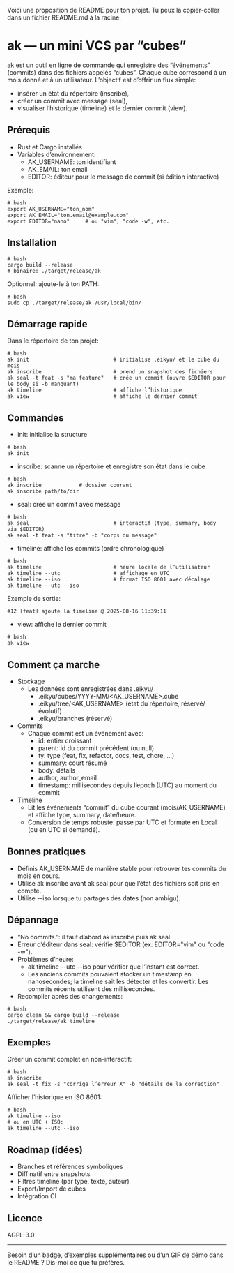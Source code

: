 Voici une proposition de README pour ton projet. Tu peux la copier-coller dans un fichier README.md à la racine.

# ak — un mini VCS par “cubes”

ak est un outil en ligne de commande qui enregistre des “événements” (commits) dans des fichiers appelés “cubes”. Chaque cube correspond à un mois donné et à un utilisateur. L’objectif est d’offrir un flux simple:
- insérer un état du répertoire (inscribe),
- créer un commit avec message (seal),
- visualiser l’historique (timeline) et le dernier commit (view).

## Prérequis

- Rust et Cargo installés
- Variables d’environnement:
    - AK_USERNAME: ton identifiant
    - AK_EMAIL: ton email
    - EDITOR: éditeur pour le message de commit (si édition interactive)

Exemple:
```shell script
# bash
export AK_USERNAME="ton_nom"
export AK_EMAIL="ton.email@example.com"
export EDITOR="nano"     # ou "vim", "code -w", etc.
```


## Installation

```shell script
# bash
cargo build --release
# binaire: ./target/release/ak
```


Optionnel: ajoute-le à ton PATH:
```shell script
# bash
sudo cp ./target/release/ak /usr/local/bin/
```


## Démarrage rapide

Dans le répertoire de ton projet:

```shell script
# bash
ak init                           # initialise .eikyu/ et le cube du mois
ak inscribe                       # prend un snapshot des fichiers
ak seal -t feat -s "ma feature"   # crée un commit (ouvre $EDITOR pour le body si -b manquant)
ak timeline                       # affiche l’historique
ak view                           # affiche le dernier commit
```


## Commandes

- init: initialise la structure
```shell script
# bash
ak init
```


- inscribe: scanne un répertoire et enregistre son état dans le cube
```shell script
# bash
ak inscribe            # dossier courant
ak inscribe path/to/dir
```


- seal: crée un commit avec message
```shell script
# bash
ak seal                           # interactif (type, summary, body via $EDITOR)
ak seal -t feat -s "titre" -b "corps du message"
```


- timeline: affiche les commits (ordre chronologique)
```shell script
# bash
ak timeline                       # heure locale de l’utilisateur
ak timeline --utc                 # affichage en UTC
ak timeline --iso                 # format ISO 8601 avec décalage
ak timeline --utc --iso
```


Exemple de sortie:
```
#12 [feat] ajoute la timeline @ 2025-08-16 11:39:11
```


- view: affiche le dernier commit
```shell script
# bash
ak view
```


## Comment ça marche

- Stockage
    - Les données sont enregistrées dans .eikyu/
        - .eikyu/cubes/YYYY-MM/<AK_USERNAME>.cube
        - .eikyu/tree/<AK_USERNAME> (état du répertoire, réservé/évolutif)
        - .eikyu/branches (réservé)
- Commits
    - Chaque commit est un événement avec:
        - id: entier croissant
        - parent: id du commit précédent (ou null)
        - ty: type (feat, fix, refactor, docs, test, chore, …)
        - summary: court résumé
        - body: détails
        - author, author_email
        - timestamp: millisecondes depuis l’epoch (UTC) au moment du commit
- Timeline
    - Lit les événements “commit” du cube courant (mois/AK_USERNAME) et affiche type, summary, date/heure.
    - Conversion de temps robuste: passe par UTC et formate en Local (ou en UTC si demandé).

## Bonnes pratiques

- Définis AK_USERNAME de manière stable pour retrouver tes commits du mois en cours.
- Utilise ak inscribe avant ak seal pour que l’état des fichiers soit pris en compte.
- Utilise --iso lorsque tu partages des dates (non ambigu).

## Dépannage

- “No commits.”: il faut d’abord ak inscribe puis ak seal.
- Erreur d’éditeur dans seal: vérifie $EDITOR (ex: EDITOR="vim" ou "code -w").
- Problèmes d’heure:
    - ak timeline --utc --iso pour vérifier que l’instant est correct.
    - Les anciens commits pouvaient stocker un timestamp en nanosecondes; la timeline sait les détecter et les convertir. Les commits récents utilisent des millisecondes.
- Recompiler après des changements:
```shell script
# bash
cargo clean && cargo build --release
./target/release/ak timeline
```


## Exemples

Créer un commit complet en non-interactif:
```shell script
# bash
ak inscribe
ak seal -t fix -s "corrige l’erreur X" -b "détails de la correction"
```


Afficher l’historique en ISO 8601:
```shell script
# bash
ak timeline --iso
# ou en UTC + ISO:
ak timeline --utc --iso
```


## Roadmap (idées)

- Branches et références symboliques
- Diff natif entre snapshots
- Filtres timeline (par type, texte, auteur)
- Export/Import de cubes
- Intégration CI

## Licence

AGPL-3.0

---

Besoin d’un badge, d’exemples supplémentaires ou d’un GIF de démo dans le README ? Dis-moi ce que tu préfères.